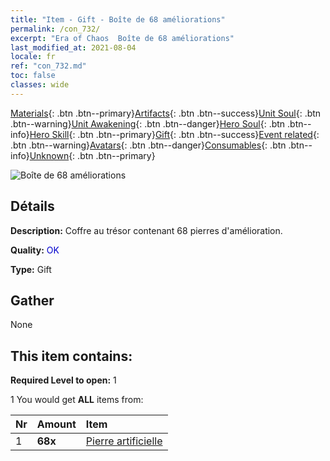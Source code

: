 ```yaml
---
title: "Item - Gift - Boîte de 68 améliorations"
permalink: /con_732/
excerpt: "Era of Chaos  Boîte de 68 améliorations"
last_modified_at: 2021-08-04
locale: fr
ref: "con_732.md"
toc: false
classes: wide
---
```

 [Materials](/ItemsFR/){: .btn .btn--primary}[Artifacts](/ItemsFR/Artifacts/){: .btn .btn--success}[Unit Soul](/ItemsFR/UnitSoul/){: .btn .btn--warning}[Unit Awakening](/ItemsFR/UnitAwakening/){: .btn .btn--danger}[Hero Soul](/ItemsFR/HeroSoul/){: .btn .btn--info}[Hero Skill](/ItemsFR/HeroSkill/){: .btn .btn--primary}[Gift](/ItemsFR/Gift/){: .btn .btn--success}[Event related](/ItemsFR/Events/){: .btn .btn--warning}[Avatars](/ItemsFR/Avatars/){: .btn .btn--danger}[Consumables](/ItemsFR/Consumables/){: .btn .btn--info}[Unknown](/ItemsFR/Unknown/){: .btn .btn--primary}

 ![Boîte de 68 améliorations](/images/t/i_tool_30262.png)

## Détails
 **Description:** Coffre au trésor contenant 68 pierres d'amélioration.

 **Quality:** <span style="color: #0000CD">OK</span>

 **Type:** Gift

## Gather

  None

## This item contains:

 **Required Level to open:** 1

 1 You would get **ALL** items  from:

  | Nr | Amount |     Item    |
  |:---|:-------|:------------|
  | 1 |  **68x** | [Pierre artificielle](/ItemsFR/art_188/) |  | 
